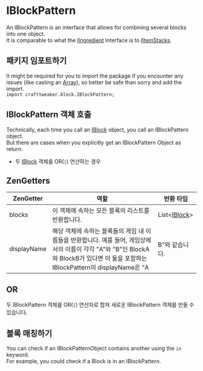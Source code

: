 # IBlockPattern

An IBlockPattern is an interface that allows for combining several blocks into one object.  
It is comparable to what the [IIngredient](/Vanilla/Variable_Types/IIngredient/) Interface is to [IItemStacks](/Vanilla/Items/IItemStack/).

## 패키지 임포트하기
It might be required for you to import the package if you encounter any issues (like casting an [Array](/AdvancedFunctions/Arrays_and_Loops/)), so better be safe than sorry and add the import.  
`import crafttweaker.block.IBlockPattern;`


## IBlockPattern 객체 호출

Technically, each time you call an [IBlock](/Vanilla/Blocks/IBlock/) object, you call an IBlockPattern object.  
But there are cases when you explicitly get an IBlockPattern Object as return.

* 두 [IBlock](/Vanilla/Blocks/IBlock/) 객체를 OR(`|`) 연산하는 경우

## ZenGetters

| ZenGetter   | 역할                                                                                                                                       | 반환 타입                                   |
| ----------- | ---------------------------------------------------------------------------------------------------------------------------------------- | --------------------------------------- |
| blocks      | 이 객체에 속하는 모든 블록의 리스트를 반환합니다.                                                                                                             | List<[IBlock](/Vanilla/Blocks/IBlock/)> |
| displayName | 해당 객체에 속하는 블록들의 게임 내 이름들을 반환합니다. 예를 들어, 게임상에서의 이름이 각각 "A"와 "B"인 BlockA와 BlockB가 있다면 이 둘을 포함하는 IBlockPattern의 displayName은 "A | B"와 같습니다. | string                                  |

## OR

두 IBlockPattern 객체를 OR(`|`) 연산자로 합쳐 새로운 IBlockPattern 객체를 만들 수 있습니다.

## 블록 매칭하기
You can check if an IBlockPatternObject contains another using the `in` keyword.  
For example, you could check if a Block is in an IBlockPattern.